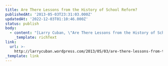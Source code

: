```yaml
---
title: Are There Lessons from the History of School Reform?
publishedAt: '2013-05-03T23:31:03.000Z'
updatedAt: '2022-12-03T01:10:46.000Z'
status: publish
body:
  - content: "[Larry Cuban, \"Are There Lessons from the History of School Reform?\"](http://larrycuban.wordpress.com/2013/05/03/are-there-lessons-from-the-history-of-school-reform/):\n\n<ExtendedQuote>\n  The current crop of school reformers have a full agenda of Common Core standards, test-driven accountability, expanding parental choice through charters and vouchers, spreading virtual teaching and learning, and ridding classrooms of ineffective teachers based upon students\x92 test scores. These reformers have their eyes fixed on the future not the horrid present where schools, in their charitable view, are dinosaurs. These reformers are allergic to the history of school reform; they are ahistorical activists that carry the whiff of arrogance associated with the uninformed.\n</ExtendedQuote>\n\nInteresting to note that edreformers suffer from the same lack of historical perspective as the Silicon Valley hype machine.\n"
    _template: richText
link:
  url: >-
    http://larrycuban.wordpress.com/2013/05/03/are-there-lessons-from-the-history-of-school-reform/
_template: link
---
```


